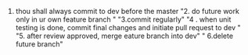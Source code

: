 1. thou shall always commit to dev before the master
"2. do future work only in ur own feature branch " 
"3.commit regularly" 
"4 . when unit testing is done, commit final changes and initiate pull request to dev " 
"5. after review approved, merge eature branch into dev" 
" 6.delete future branch" 
